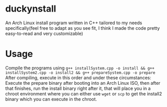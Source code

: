 # duckynstall
An Arch Linux install program written in C++ tailored to my needs specifically(feel free to adapt as you see fit, I think I made the code pretty easy-to-read and very customizable)

# Usage
Compile the programs using `g++ installSystem.cpp -o install && g++ installSystem2.cpp -o install2 && g++ prepareSystem.cpp -o prepare`
After compiling, execute in this order and under these circumstances:
Execute the prepare binary after booting into an Arch Linux ISO, then after that finishes, run the install binary right after it, that will place you in a chroot environment where you can either use `wget` or `scp` to get the install2 binary which you can execute in the chroot.
